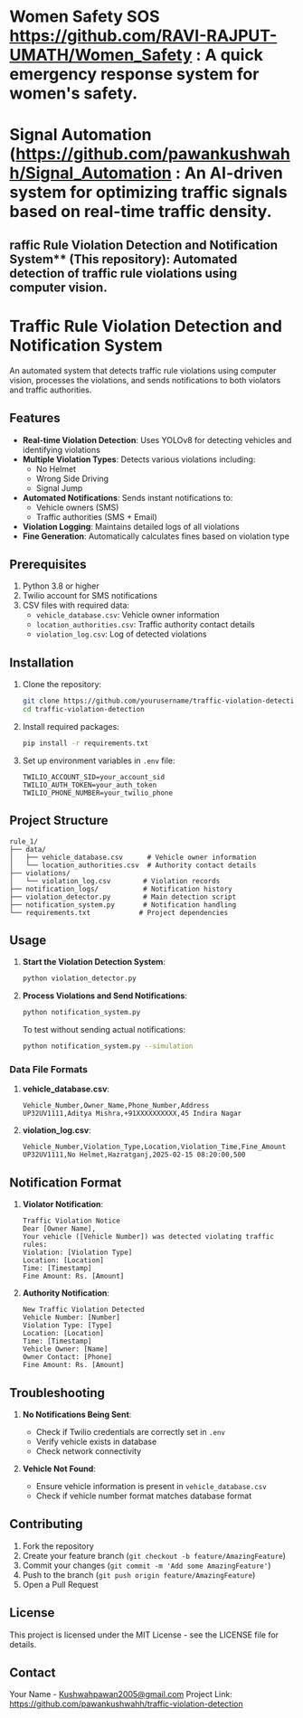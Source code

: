 # Women Safety SOS https://github.com/RAVI-RAJPUT-UMATH/Women_Safety : A quick emergency response system for women's safety.
# Signal Automation (https://github.com/pawankushwahh/Signal_Automation : An AI-driven system for optimizing traffic signals based on real-time traffic density.
## raffic Rule Violation Detection and Notification System** (This repository): Automated detection of traffic rule violations using computer vision.


# Traffic Rule Violation Detection and Notification System

An automated system that detects traffic rule violations using computer vision, processes the violations, and sends notifications to both violators and traffic authorities.

## Features

- **Real-time Violation Detection**: Uses YOLOv8 for detecting vehicles and identifying violations
- **Multiple Violation Types**: Detects various violations including:
  - No Helmet
  - Wrong Side Driving
  - Signal Jump
- **Automated Notifications**: Sends instant notifications to:
  - Vehicle owners (SMS)
  - Traffic authorities (SMS + Email)
- **Violation Logging**: Maintains detailed logs of all violations
- **Fine Generation**: Automatically calculates fines based on violation type

## Prerequisites

1. Python 3.8 or higher
2. Twilio account for SMS notifications
3. CSV files with required data:
   - `vehicle_database.csv`: Vehicle owner information
   - `location_authorities.csv`: Traffic authority contact details
   - `violation_log.csv`: Log of detected violations

## Installation

1. Clone the repository:
   ```bash
   git clone https://github.com/yourusername/traffic-violation-detection.git
   cd traffic-violation-detection
   ```

2. Install required packages:
   ```bash
   pip install -r requirements.txt
   ```

3. Set up environment variables in `.env` file:
   ```
   TWILIO_ACCOUNT_SID=your_account_sid
   TWILIO_AUTH_TOKEN=your_auth_token
   TWILIO_PHONE_NUMBER=your_twilio_phone
   ```

## Project Structure

```
rule_1/
├── data/
│   ├── vehicle_database.csv      # Vehicle owner information
│   └── location_authorities.csv  # Authority contact details
├── violations/
│   └── violation_log.csv        # Violation records
├── notification_logs/           # Notification history
├── violation_detector.py        # Main detection script
├── notification_system.py       # Notification handling
└── requirements.txt            # Project dependencies
```

## Usage

1. **Start the Violation Detection System**:
   ```bash
   python violation_detector.py
   ```

2. **Process Violations and Send Notifications**:
   ```bash
   python notification_system.py
   ```

   To test without sending actual notifications:
   ```bash
   python notification_system.py --simulation
   ```

### Data File Formats

1. **vehicle_database.csv**:
   ```
   Vehicle_Number,Owner_Name,Phone_Number,Address
   UP32UV1111,Aditya Mishra,+91XXXXXXXXXX,45 Indira Nagar
   ```

2. **violation_log.csv**:
   ```
   Vehicle_Number,Violation_Type,Location,Violation_Time,Fine_Amount
   UP32UV1111,No Helmet,Hazratganj,2025-02-15 08:20:00,500
   ```

## Notification Format

1. **Violator Notification**:
   ```
   Traffic Violation Notice
   Dear [Owner Name],
   Your vehicle ([Vehicle Number]) was detected violating traffic rules:
   Violation: [Violation Type]
   Location: [Location]
   Time: [Timestamp]
   Fine Amount: Rs. [Amount]
   ```

2. **Authority Notification**:
   ```
   New Traffic Violation Detected
   Vehicle Number: [Number]
   Violation Type: [Type]
   Location: [Location]
   Time: [Timestamp]
   Vehicle Owner: [Name]
   Owner Contact: [Phone]
   Fine Amount: Rs. [Amount]
   ```

## Troubleshooting

1. **No Notifications Being Sent**:
   - Check if Twilio credentials are correctly set in `.env`
   - Verify vehicle exists in database
   - Check network connectivity

2. **Vehicle Not Found**:
   - Ensure vehicle information is present in `vehicle_database.csv`
   - Check if vehicle number format matches database format

## Contributing

1. Fork the repository
2. Create your feature branch (`git checkout -b feature/AmazingFeature`)
3. Commit your changes (`git commit -m 'Add some AmazingFeature'`)
4. Push to the branch (`git push origin feature/AmazingFeature`)
5. Open a Pull Request

## License

This project is licensed under the MIT License - see the LICENSE file for details.

## Contact

Your Name - Kushwahpawan2005@gmail.com
Project Link: https://github.com/pawankushwahh/traffic-violation-detection
